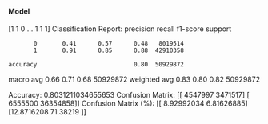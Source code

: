 #### Model
[1 1 0 ... 1 1 1]
Classification Report:
              precision    recall  f1-score   support

           0       0.41      0.57      0.48   8019514
           1       0.91      0.85      0.88  42910358

    accuracy                           0.80  50929872
   macro avg       0.66      0.71      0.68  50929872
weighted avg       0.83      0.80      0.82  50929872

Accuracy: 0.8031211034655653
Confusion Matrix:
[[ 4547997  3471517]
 [ 6555500 36354858]]
Confusion Matrix (%):
[[ 8.92992034  6.81626885]
 [12.8716208  71.38219   ]]
